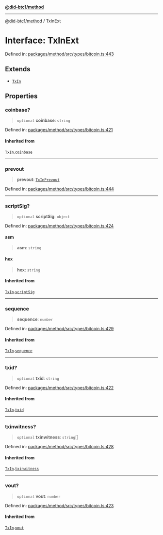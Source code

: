 [**@did-btc1/method**](../README.md)

***

[@did-btc1/method](../globals.md) / TxInExt

# Interface: TxInExt

Defined in: [packages/method/src/types/bitcoin.ts:443](https://github.com/dcdpr/did-btc1-js/blob/751aedd75738c26882a2149e644ae32b9e424707/packages/method/src/types/bitcoin.ts#L443)

## Extends

- [`TxIn`](../type-aliases/TxIn.md)

## Properties

### coinbase?

> `optional` **coinbase**: `string`

Defined in: [packages/method/src/types/bitcoin.ts:421](https://github.com/dcdpr/did-btc1-js/blob/751aedd75738c26882a2149e644ae32b9e424707/packages/method/src/types/bitcoin.ts#L421)

#### Inherited from

[`TxIn`](../type-aliases/TxIn.md).[`coinbase`](../type-aliases/TxIn.md#coinbase)

***

### prevout

> **prevout**: [`TxInPrevout`](../type-aliases/TxInPrevout.md)

Defined in: [packages/method/src/types/bitcoin.ts:444](https://github.com/dcdpr/did-btc1-js/blob/751aedd75738c26882a2149e644ae32b9e424707/packages/method/src/types/bitcoin.ts#L444)

***

### scriptSig?

> `optional` **scriptSig**: `object`

Defined in: [packages/method/src/types/bitcoin.ts:424](https://github.com/dcdpr/did-btc1-js/blob/751aedd75738c26882a2149e644ae32b9e424707/packages/method/src/types/bitcoin.ts#L424)

#### asm

> **asm**: `string`

#### hex

> **hex**: `string`

#### Inherited from

[`TxIn`](../type-aliases/TxIn.md).[`scriptSig`](../type-aliases/TxIn.md#scriptsig)

***

### sequence

> **sequence**: `number`

Defined in: [packages/method/src/types/bitcoin.ts:429](https://github.com/dcdpr/did-btc1-js/blob/751aedd75738c26882a2149e644ae32b9e424707/packages/method/src/types/bitcoin.ts#L429)

#### Inherited from

[`TxIn`](../type-aliases/TxIn.md).[`sequence`](../type-aliases/TxIn.md#sequence)

***

### txid?

> `optional` **txid**: `string`

Defined in: [packages/method/src/types/bitcoin.ts:422](https://github.com/dcdpr/did-btc1-js/blob/751aedd75738c26882a2149e644ae32b9e424707/packages/method/src/types/bitcoin.ts#L422)

#### Inherited from

[`TxIn`](../type-aliases/TxIn.md).[`txid`](../type-aliases/TxIn.md#txid)

***

### txinwitness?

> `optional` **txinwitness**: `string`[]

Defined in: [packages/method/src/types/bitcoin.ts:428](https://github.com/dcdpr/did-btc1-js/blob/751aedd75738c26882a2149e644ae32b9e424707/packages/method/src/types/bitcoin.ts#L428)

#### Inherited from

[`TxIn`](../type-aliases/TxIn.md).[`txinwitness`](../type-aliases/TxIn.md#txinwitness)

***

### vout?

> `optional` **vout**: `number`

Defined in: [packages/method/src/types/bitcoin.ts:423](https://github.com/dcdpr/did-btc1-js/blob/751aedd75738c26882a2149e644ae32b9e424707/packages/method/src/types/bitcoin.ts#L423)

#### Inherited from

[`TxIn`](../type-aliases/TxIn.md).[`vout`](../type-aliases/TxIn.md#vout)
